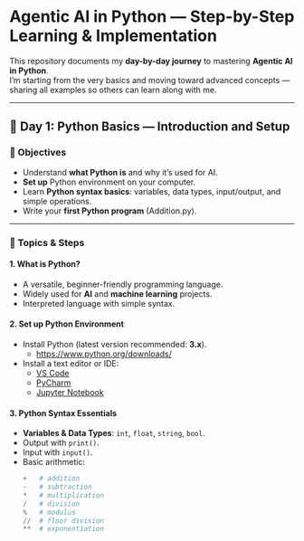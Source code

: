# Agentic AI in Python — Step-by-Step Learning & Implementation

This repository documents my **day-by-day journey** to mastering **Agentic AI in Python**.  
I’m starting from the very basics and moving toward advanced concepts — sharing all examples so others can learn along with me.

---

## 📅 Day 1: Python Basics — Introduction and Setup

### 🎯 Objectives
- Understand **what Python is** and why it’s used for AI.
- **Set up** Python environment on your computer.
- Learn **Python syntax basics**: variables, data types, input/output, and simple operations.
- Write your **first Python program** (Addition.py).

---

### 📖 Topics & Steps

#### 1. What is Python?
- A versatile, beginner-friendly programming language.
- Widely used for **AI** and **machine learning** projects.
- Interpreted language with simple syntax.

#### 2. Set up Python Environment
- Install Python (latest version recommended: **3.x**).
  - https://www.python.org/downloads/
- Install a text editor or IDE:
  - [VS Code](https://code.visualstudio.com/)
  - [PyCharm](https://www.jetbrains.com/pycharm/)
  - [Jupyter Notebook](https://jupyter.org/)

#### 3. Python Syntax Essentials
- **Variables & Data Types**: `int`, `float`, `string`, `bool`.
- Output with `print()`.
- Input with `input()`.
- Basic arithmetic:
  ```python
  +   # addition
  -   # subtraction
  *   # multiplication
  /   # division
  %   # modulus
  //  # floor division
  **  # exponentiation
